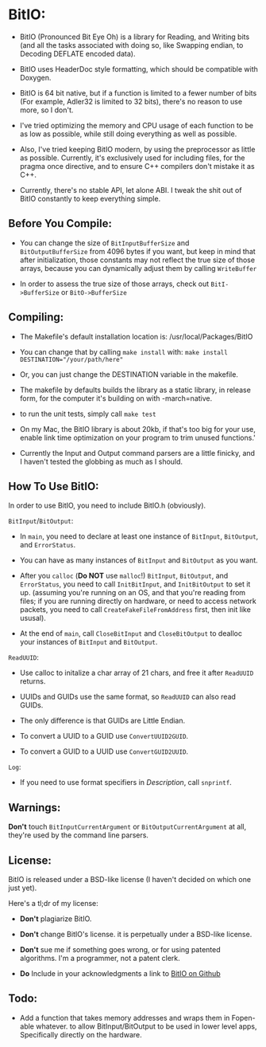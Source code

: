 BitIO:
======
* BitIO (Pronounced Bit Eye Oh) is a library for Reading, and Writing bits (and all the tasks associated with doing so, like Swapping endian, to Decoding DEFLATE encoded data).  

* BitIO uses HeaderDoc style formatting, which should be compatible with Doxygen.  

* BitIO is 64 bit native, but if a function is limited to a fewer number of bits (For example, Adler32 is limited to 32 bits), there's no reason to use more, so I don't.

* I've tried optimizing the memory and CPU usage of each function to be as low as possible, while still doing everything as well as possible.  

* Also, I've tried keeping BitIO modern, by using the preprocessor as little as possible. Currently, it's exclusively used for including files, for the pragma once directive, and to ensure C++ compilers don't mistake it as C++.  

* Currently, there's no stable API, let alone ABI. I tweak the shit out of BitIO constantly to keep everything simple.

Before You Compile:
--------------------
* You can change the size of `BitInputBufferSize` and `BitOutputBufferSize` from 4096 bytes if you want, but keep in mind that after initialization, those constants may not reflect the true size of those arrays, because you can dynamically adjust them by calling `WriteBuffer`

* In order to assess the true size of those arrays, check out `BitI->BufferSize` or `BitO->BufferSize`



Compiling:
----------
* The Makefile's default installation location is: /usr/local/Packages/BitIO  

* You can change that by calling `make install` with: `make install DESTINATION="/your/path/here"` 

* Or, you can just change the DESTINATION variable in the makefile.  

* The makefile by defaults builds the library as a static library, in release form, for the computer it's building on with -march=native.

* to run the unit tests, simply call `make test`

* On my Mac, the BitIO library is about 20kb, if that's too big for your use, enable link time optimization on your program to trim unused functions.'

* Currently the Input and Output command parsers are a little finicky, and I haven't tested the globbing as much as I should.  

How To Use BitIO:
------------------

In order to use BitIO, you need to include BitIO.h (obviously). 

`BitInput`/`BitOutput`:

* In `main`, you need to declare at least one instance of `BitInput`, `BitOutput`, and `ErrorStatus`.  

* You can have as many instances of `BitInput` and `BitOutput` as you want.

* After you `calloc` (**Do NOT** use `malloc`!) `BitInput`, `BitOutput`, and `ErrorStatus`, you need to call `InitBitInput`, and `InitBitOutput` to set it up. (assuming you're running on an OS, and that you're reading from files; if you are running directly on hardware, or need to access network packets, you need to call `CreateFakeFileFromAddress` first, then init like ususal).

* At the end of `main`, call `CloseBitInput` and `CloseBitOutput` to dealloc your instances of `BitInput` and `BitOutput`.  

`ReadUUID`:

* Use calloc to initalize a char array of 21 chars, and free it after `ReadUUID` returns.

* UUIDs and GUIDs use the same format, so `ReadUUID` can also read GUIDs. 
* The only difference is that GUIDs are Little Endian.
* To convert a UUID to a GUID use `ConvertUUID2GUID`.
* To convert a GUID to a UUID use `ConvertGUID2UUID`.

`Log`:

* If you need to use format specifiers in *Description*, call `snprintf`.

Warnings:
---------
**Don't** touch `BitInputCurrentArgument` or `BitOutputCurrentArgument` at all, they're used by the command line parsers.

License:
---------
BitIO is released under a BSD-like license (I haven't decided on which one just yet).  

Here's a tl;dr of my license: 

* **Don't** plagiarize BitIO.

*  **Don't** change BitIO's license. it is perpetually under a BSD-like license.

* **Don't** sue me if something goes wrong, or for using patented algorithms. I'm a programmer, not a patent clerk.

* **Do** Include in your acknowledgments a link to [BitIO on Github](https://www.github.com/BumbleBritches57/BitIO)

Todo:
---------

* Add a function that takes memory addresses and wraps them in Fopen-able whatever. to allow BitInput/BitOutput to be used in lower level apps, Specifically directly on the hardware.
